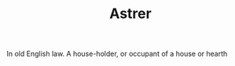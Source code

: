 ---
title: Astrer
permalink: "/definitions/astrer.html"
body: In old English law. A house-holder, or occupant of a house or hearth
published_at: '2018-07-07'
layout: post
---